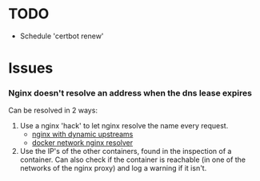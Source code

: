 # TODO

- Schedule 'certbot renew'

# Issues

### Nginx doesn't resolve an address when the dns lease expires
Can be resolved in 2 ways:
1. Use a nginx 'hack' to let nginx resolve the name every request.
	- [nginx with dynamic upstreams](https://tenzer.dk/nginx-with-dynamic-upstreams/)
	- [docker network nginx resolver](https://stackoverflow.com/questions/35744650/docker-network-nginx-resolver)
2. Use the IP's of the other containers, found in the inspection of a container. Can also check if the container is reachable (in one of the networks of the nginx proxy) and log a warning if it isn't.
